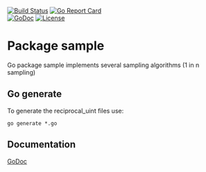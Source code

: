 [![Build Status](https://travis-ci.org/breml/sample.svg)](https://travis-ci.org/breml/sample) [![Go Report Card](http://goreportcard.com/badge/breml/sample)](http://goreportcard.com/report/breml/sample)  
[![GoDoc](https://godoc.org/github.com/breml/sample?status.svg)](https://godoc.org/github.com/breml/sample) [![License](https://img.shields.io/badge/license-MIT-blue.svg)](LICENSE)

# Package sample

Go package sample implements several sampling algorithms (1 in n sampling)

## Go generate

To generate the reciprocal_uint files use:
    
    go generate *.go

## Documentation

[GoDoc](https://godoc.org/github.com/breml/sample)
